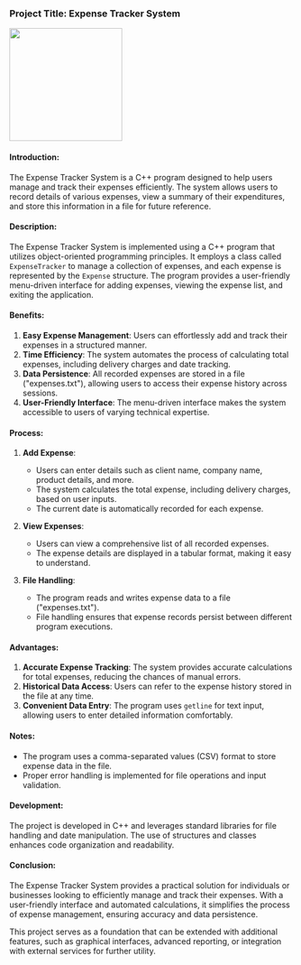 ### Project Title: Expense Tracker System

<img src="https://media.licdn.com/dms/image/D5612AQGplp7JKG6Iiw/article-cover_image-shrink_720_1280/0/1673950361361?e=2147483647&v=beta&t=NxzErCoXqQ-xwkHJZZkKGKYNA21hJh3oNMUJzNKQr9M" height="200px" width="200px">

#### Introduction:
The Expense Tracker System is a C++ program designed to help users manage and track their expenses efficiently. The system allows users to record details of various expenses, view a summary of their expenditures, and store this information in a file for future reference.

#### Description:
The Expense Tracker System is implemented using a C++ program that utilizes object-oriented programming principles. It employs a class called `ExpenseTracker` to manage a collection of expenses, and each expense is represented by the `Expense` structure. The program provides a user-friendly menu-driven interface for adding expenses, viewing the expense list, and exiting the application.

#### Benefits:
1. **Easy Expense Management**: Users can effortlessly add and track their expenses in a structured manner.
2. **Time Efficiency**: The system automates the process of calculating total expenses, including delivery charges and date tracking.
3. **Data Persistence**: All recorded expenses are stored in a file ("expenses.txt"), allowing users to access their expense history across sessions.
4. **User-Friendly Interface**: The menu-driven interface makes the system accessible to users of varying technical expertise.

#### Process:
1. **Add Expense**:
   - Users can enter details such as client name, company name, product details, and more.
   - The system calculates the total expense, including delivery charges, based on user inputs.
   - The current date is automatically recorded for each expense.

2. **View Expenses**:
   - Users can view a comprehensive list of all recorded expenses.
   - The expense details are displayed in a tabular format, making it easy to understand.

3. **File Handling**:
   - The program reads and writes expense data to a file ("expenses.txt").
   - File handling ensures that expense records persist between different program executions.

#### Advantages:
1. **Accurate Expense Tracking**: The system provides accurate calculations for total expenses, reducing the chances of manual errors.
2. **Historical Data Access**: Users can refer to the expense history stored in the file at any time.
3. **Convenient Data Entry**: The program uses `getline` for text input, allowing users to enter detailed information comfortably.

#### Notes:
- The program uses a comma-separated values (CSV) format to store expense data in the file.
- Proper error handling is implemented for file operations and input validation.

#### Development:
The project is developed in C++ and leverages standard libraries for file handling and date manipulation. The use of structures and classes enhances code organization and readability.

#### Conclusion:
The Expense Tracker System provides a practical solution for individuals or businesses looking to efficiently manage and track their expenses. With a user-friendly interface and automated calculations, it simplifies the process of expense management, ensuring accuracy and data persistence.

This project serves as a foundation that can be extended with additional features, such as graphical interfaces, advanced reporting, or integration with external services for further utility.
